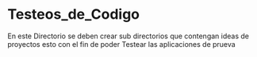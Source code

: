 # Testeos_de_Codigo
En este Directorio se deben crear sub directorios que contengan ideas de proyectos esto con el fin de poder Testear las aplicaciones de prueva
